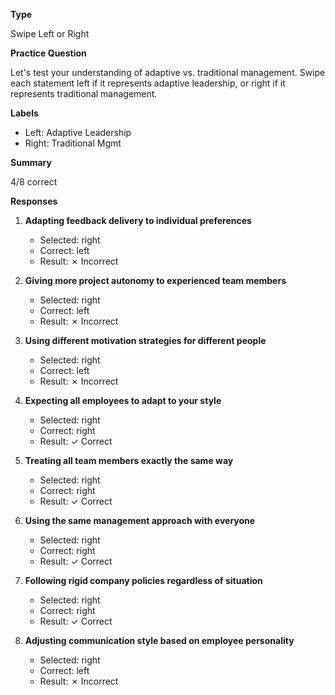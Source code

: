 __Type__

Swipe Left or Right

__Practice Question__

Let's test your understanding of adaptive vs. traditional management. Swipe each statement left if it represents adaptive leadership, or right if it represents traditional management.

__Labels__

- Left: Adaptive Leadership
- Right: Traditional Mgmt

__Summary__

4/8 correct

__Responses__

1. **Adapting feedback delivery to individual preferences**
   - Selected: right
   - Correct: left
   - Result: ✗ Incorrect

2. **Giving more project autonomy to experienced team members**
   - Selected: right
   - Correct: left
   - Result: ✗ Incorrect

3. **Using different motivation strategies for different people**
   - Selected: right
   - Correct: left
   - Result: ✗ Incorrect

4. **Expecting all employees to adapt to your style**
   - Selected: right
   - Correct: right
   - Result: ✓ Correct

5. **Treating all team members exactly the same way**
   - Selected: right
   - Correct: right
   - Result: ✓ Correct

6. **Using the same management approach with everyone**
   - Selected: right
   - Correct: right
   - Result: ✓ Correct

7. **Following rigid company policies regardless of situation**
   - Selected: right
   - Correct: right
   - Result: ✓ Correct

8. **Adjusting communication style based on employee personality**
   - Selected: right
   - Correct: left
   - Result: ✗ Incorrect


